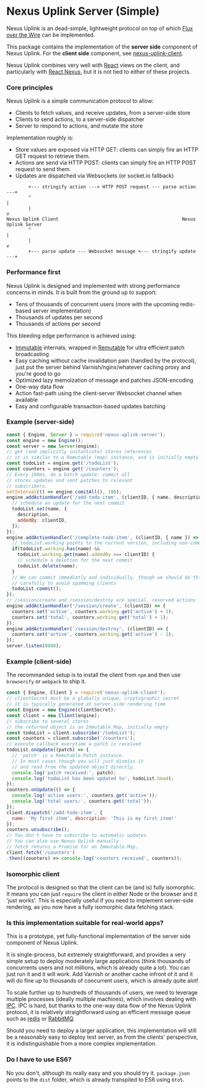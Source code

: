 Nexus Uplink Server (Simple)
============================

Nexus Uplink is an dead-simple, lightweight protocol on top of which [Flux over the Wire](codepen.io/write/flux-over-the-wire-part-1) can be implemented.

This package contains the implementation of the __server side__ component of Nexus Uplink.
For the __client side__ component, see [nexus-uplink-client](https://github.com/elierotenberg/nexus-uplink-client).

Nexus Uplink combines very well with [React](http://facebook.github.io/react/) views on the client, and particularly with [React Nexus](https://github.com/elierotenberg/react-nexus), but it is not tied to either of these projects.


### Core principles

Nexus Uplink is a simple communication protocol to allow:
- Clients to fetch values, and receive updates, from a server-side store
- Clients to send actions, to a server-side dispatcher
- Server to respond to actions, and mutate the store

Implementation roughly is:
- Store values are exposed via HTTP GET: clients can simply fire an HTTP GET request to retrieve them.
- Actions are send via HTTP POST: clients can simply fire an HTTP POST request to send them.
- Updates are dispatched via Websockets (or socket.io fallback)

```
        +--- stringify action ---> HTTP POST request --- parse action ---+
        ^                                                                |
        |                                                                v
Nexus Uplink Client                                             Nexus Uplink Server
        ^                                                                |
        |                                                                v
        +--- parse update --- Websocket message <--- stringify update ---+
```


### Performance first

Nexus Uplink is designed and implemented with strong performance concerns in minds.
It is built from the ground up to support:
- Tens of thousands of concurrent users (more with the upcoming redis-based server implementation)
- Thousands of updates per second
- Thousands of actions per second

This bleeding edge performance is achieved using:
- [Immutable](https://github.com/facebook/immutable-js) internals, wrapped in [Remutable](https://github.com/elierotenberg/remutable) for ultra efficient patch broadcasting
- Easy caching without cache invalidation pain (handled by the protocol), just put the server behind Varnish/nginx/whatever caching proxy and you're good to go
- Optimized lazy memoization of message and patches JSON-encoding
- One-way data flow
- Action fast-path using the client-server Websocket channel when available
- Easy and configurable transaction-based updates batching


### Example (server-side)

```js
const { Engine, Server } = require('nexus-uplink-server');
const engine = new Engine();
const server = new Server(engine);
// get (and implicitly instantiate) stores references
// it is similar to a Remutable (map) instance, and is initially empty
const todoList = engine.get('/todoList');
const counters = engine.get('/counters');
// Every 100ms, do a batch update: commit all
// stores updates and sent patches to relevant
// subscribers.
setInterval(() => engine.comitAll(), 100);
engine.addActionHandler('/add-todo-item', (clientID, { name, description }) => {
  // schedule an update for the next commit
  todoList.set(name, {
    description,
    addedBy: clientID,
  });
});
engine.addActionHandler('/complete-todo-item', (clientID, { name }) => {
  // todoList.working points to the current version, including non-commited changes
  if(todoList.working.has(name) &&
    todoList.working.get(name).addedBy === clientID) {
    // schedule a deletion for the next commit
    todoList.delete(name);
  }
  // We can commit immediatly and individually, though we should do this
  // carefully to avoid spamming clients
  todoList.commit();
});
// /session/create and /session/destroy are special, reserved actions
engine.addActionHandler('/session/create', (clientID) => {
  counters.set('active', counters.working.get('active') + 1);
  counters.set('total', counters.working.get('total') + 1);
});
engine.addActionHandler('/session/destroy', (clientID) => {
  counters.set('active', counters.working.get('active') - 1);
});
server.listen(8888);
```

### Example (client-side)

The recommanded setup is to install the client from `npm` and then use `browserify` or `webpack` to ship it.

```js
const { Engine, Client } = require('nexus-uplink-client');
// clientSecret must be a globally unique, cryptographic secret
// it is typically generated at server-side rendering time
const Engine = new Engine(clientSecret);
const client = new Client(engine);
// subscribe to several stores
// the returned object is an Immutable.Map, initially empty
const todoList = client.subscribe('/todoList');
const counters = client.subscribe('/counters');
// execute callback everytime a patch is received
todoList.onUpdate((patch) => {
  // 'patch' is a Remutable.Patch instance.
  // In most cases though you will just dismiss it
  // and read from the updated object directly.
  console.log('patch received:', patch);
  console.log('todoList has been updated to', todoList.head);
});
counters.onUpdate(() => {
  console.log('active users:', counters.get('active'));
  console.log('total users:', counters.get('total'));
});
client.dispatch('/add-todo-item', {
  name: 'My first item', description: 'This is my first item!'
});
counters.unsubscribe();
// You don't have to subscribe to automatic updates.
// You can also use Nexus Uplink manually.
// fetch returns a Promise for an Immutable.Map.
client.fetch('/counters')
.then((counters) => console.log('counters received', counters));
```
### Isomorphic client

The protocol is designed so that the client can be (and is) fully isomorphic. It means you can just `require` the client in either Node or the browser and it 'just works'. This is especially useful if you need to implement server-side rendering, as you now have a fully isomorphic data fetching stack.



### Is this implementation suitable for real-world apps?

This is a prototype, yet fully-functional implementation of the server side component of Nexus Uplink.

It is single-process, but extremely straightforward, and provides a very simple setup to deploy moderately large applications (think thousands of concurrents users and not millions, which is already quite a lot).
You can just run it and it will work. Add Varnish or another cache infront of it and it will do fine up to thousands of concurrent users, which is already quite alot!

To scale further up to hundreds of thousands of users, we need to leverage multiple processes (ideally multiple machines), which involves dealing with [IPC](http://en.wikipedia.org/wiki/Inter-process_communication). IPC is hard, but thanks to the one-way data flow of the Nexus Uplink protocol, it is relatively straightforward using an efficient message queue such as [redis](http://redis.io/) or [RabbitMQ](http://www.rabbitmq.com/).

Should you need to deploy a larger application, this implementation will still be a reasonably easy to deploy test server, as from the clients' perspective, it is indistinguishable from a more complex implementation.

### Do I have to use ES6?

No you don't, although its really easy and you should try it. `package.json` points to the `dist` folder, which is already transpiled to ES6 using `6to5`.
